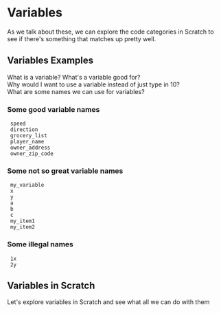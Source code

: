 # Variables

As we talk about these, we can explore the code categories in Scratch 
to see if there's something that matches up pretty well. 

## Variables Examples

   What is a variable?  What's a variable good for?  
   Why would I want to use a variable instead of just type in 10?   
   What are some names we can use for variables?  
     
### Some good variable names  
     speed  
     direction  
     grocery_list
     player_name
     owner_address
     owner_zip_code
     
### Some not so great variable names
     my_variable
     x
     y
     a
     b
     c
     my_item1
     my_item2
     
### Some illegal names
     1x  
     2y  
       
## Variables in Scratch

   Let's explore variables in Scratch and see what all we can do with them

